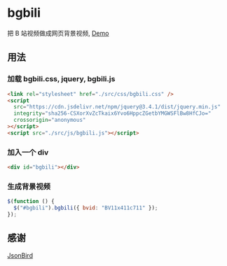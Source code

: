 # bgbili

把 B 站视频做成网页背景视频, [Demo](https://swearl.github.io/bgbili/)

## 用法

### 加载 bgbili.css, jquery, bgbili.js

```html
<link rel="stylesheet" href="./src/css/bgbili.css" />
<script
  src="https://cdn.jsdelivr.net/npm/jquery@3.4.1/dist/jquery.min.js"
  integrity="sha256-CSXorXvZcTkaix6Yvo6HppcZGetbYMGWSFlBw8HfCJo="
  crossorigin="anonymous"
></script>
<script src="./src/js/bgbili.js"></script>
```

### 加入一个 div

```html
<div id="bgbili"></div>
```

### 生成背景视频

```js
$(function () {
  $("#bgbili").bgbili({ bvid: "BV11x411c711" });
});
```

## 感谢

[JsonBird](https://github.com/xCss/JsonBird)
